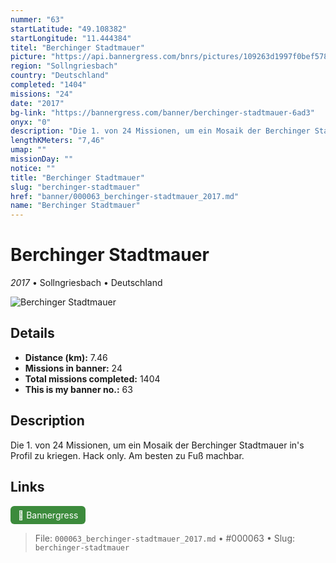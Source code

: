 ```yaml
---
nummer: "63"
startLatitude: "49.108382"
startLongitude: "11.444384"
titel: "Berchinger Stadtmauer"
picture: "https://api.bannergress.com/bnrs/pictures/109263d1997f0bef578efd3bf35cd29b"
region: "Sollngriesbach"
country: "Deutschland"
completed: "1404"
missions: "24"
date: "2017"
bg-link: "https://bannergress.com/banner/berchinger-stadtmauer-6ad3"
onyx: "0"
description: "Die 1. von 24 Missionen, um ein Mosaik der Berchinger Stadtmauer in's Profil zu kriegen.\nHack only. Am besten zu Fuß machbar."
lengthKMeters: "7,46"
umap: ""
missionDay: ""
notice: ""
title: "Berchinger Stadtmauer"
slug: "berchinger-stadtmauer"
href: "banner/000063_berchinger-stadtmauer_2017.md"
name: "Berchinger Stadtmauer"
---
```

# Berchinger Stadtmauer

*2017* • Sollngriesbach • Deutschland

![Berchinger Stadtmauer](https://api.bannergress.com/bnrs/pictures/109263d1997f0bef578efd3bf35cd29b)



## Details
- **Distance (km):** 7.46
- **Missions in banner:** 24
- **Total missions completed:** 1404
- **This is my banner no.:** 63



## Description
Die 1. von 24 Missionen, um ein Mosaik der Berchinger Stadtmauer in's Profil zu kriegen.
Hack only. Am besten zu Fuß machbar.



## Links
<a href="https://bannergress.com/banner/berchinger-stadtmauer-6ad3" target="_blank" style="display:inline-block;margin-right:8px;padding:6px 12px;background:#3c8b3c;color:#fff;text-decoration:none;border-radius:6px;">🔗 Bannergress</a>



> File: `000063_berchinger-stadtmauer_2017.md` • #000063 • Slug: `berchinger-stadtmauer`
